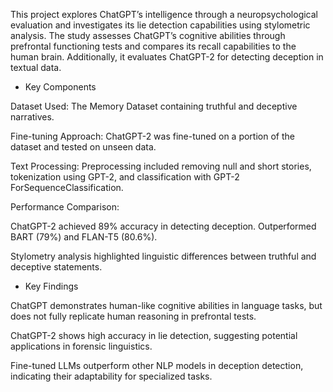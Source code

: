 This project explores ChatGPT’s intelligence through a neuropsychological evaluation and investigates its lie detection capabilities using stylometric analysis. The study assesses ChatGPT’s cognitive abilities through prefrontal functioning tests and compares its recall capabilities to the human brain. Additionally, it evaluates ChatGPT-2 for detecting deception in textual data.

* Key Components
  

Dataset Used: The Memory Dataset containing truthful and deceptive narratives.

Fine-tuning Approach: ChatGPT-2 was fine-tuned on a portion of the dataset and tested on unseen data.

Text Processing: Preprocessing included removing null and short stories, tokenization using GPT-2, and classification with GPT-2 ForSequenceClassification.

Performance Comparison:

ChatGPT-2 achieved 89% accuracy in detecting deception. Outperformed BART (79%) and FLAN-T5 (80.6%).

Stylometry analysis highlighted linguistic differences between truthful and deceptive statements.

* Key Findings
  
ChatGPT demonstrates human-like cognitive abilities in language tasks, but does not fully replicate human reasoning in prefrontal tests.

ChatGPT-2 shows high accuracy in lie detection, suggesting potential applications in forensic linguistics.

Fine-tuned LLMs outperform other NLP models in deception detection, indicating their adaptability for specialized tasks.
